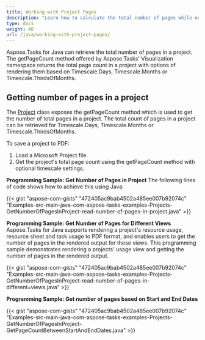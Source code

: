 ```yaml
---
title: Working with Project Pages
description: "Learn how to calculate the total number of pages while exporting Microsoft Project (MPP/XML) documents in graphical formats using Aspose.Tasks for Java."
type: docs
weight: 40
url: /java/working-with-project-pages/
---
```


Aspose.Tasks for Java can retrieve the total number of pages in a project. The getPageCount method offered by Aspose.Tasks' Visualization namespace returns the total page count in a project with options of rendering them based on Timescale.Days, Timescale.Months or Timescale.ThirdsOfMonths.

## **Getting number of pages in a project**
The [Project](https://reference.aspose.com/tasks/java/com.aspose.tasks/project) class exposes the getPageCount method which is used to get the number of total pages in a project. The total count of pages in a project can be retrieved for Timescale.Days, Timescale.Months or Timescale.ThirdsOfMonths.

To save a project to PDF:

1. Load a Microsoft Project file.
2. Get the project's total page count using the getPageCount method with optional timescale settings.

**Programming Sample: Get Number of Pages in Project**
The following lines of code shows how to achieve this using Java:

{{< gist "aspose-com-gists" "472405ac9bab4502a485ee007b92074c" "Examples-src-main-java-com-aspose-tasks-examples-Projects-GetNumberOfPagesInProject-read-number-of-pages-in-project.java" >}}

**Programming Sample: Get Number of Pages for Different Views**
Aspose.Tasks for Java supports rendering a project's resource usage, resource sheet and task usage to PDF format, and enables users to get the number of pages in the rendered output for these views. This programming sample demonstrates rendering a projects' usage view and getting the number of pages in the rendered output.

{{< gist "aspose-com-gists" "472405ac9bab4502a485ee007b92074c" "Examples-src-main-java-com-aspose-tasks-examples-Projects-GetNumberOfPagesInProject-read-number-of-pages-in-different=views.java" >}}

**Programming Sample: Get number of pages based on Start and End Dates**

{{< gist "aspose-com-gists" "472405ac9bab4502a485ee007b92074c" "Examples-src-main-java-com-aspose-tasks-examples-Projects-GetNumberOfPagesInProject-GetPageCountBetweenStartAndEndDates.java" >}}
